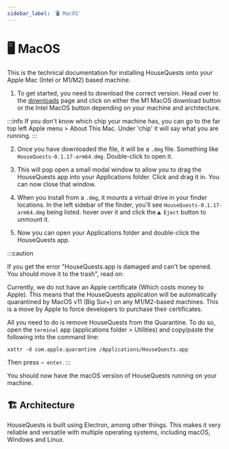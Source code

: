 ```yaml
---
sidebar_label: '🖥 MacOS'
---
```


# 🖥 MacOS

This is the technical documentation for installing HouseQuests onto your Apple Mac (Intel or M1/M2) based machine.

1. To get started, you need to download the correct version. Head over to the [downloads](/downloads) page and click on either the M1 MacOS download button or the Intel MacOS button depending on your machine and architecture.

:::info
If you don't know which chip your machine has, you can go to the far top left Apple menu > About This Mac. Under 'chip' it will say what you are running.
:::

2. Once you have downloaded the file, it will be a `.dmg` file. Something like `HouseQuests-0.1.17-arm64.dmg`. Double-click to open it.

3. This will pop open a small modal window to allow you to drag the HouseQuests app into your Applications folder. Click and drag it in. You can now close that window.

4. When you install from a `.dmg`, it mounts a virtual drive in your finder locations. In the left sidebar of the finder, you'll see `HouseQuests-0.1.17-arm64.dmg` being listed. hover over it and click the `⏏ Eject` button to unmount it.

5. Now you can open your Applications folder and double-click the HouseQuests app.


:::caution

If you get the error "HouseQuests.app is damaged and can't be opened. You should move it to the trash", read on:

Currently, we do not have an Apple certificate (Which costs money to Apple). This means that the HouseQuests application will be automatically quarantined by MacOS v11 (Big Sur+) on any M1/M2-based machines. This is a move by Apple to force developers to purchase their certificates.

All you need to do is remove HouseQuests from the Quarantine. To do so, open the `terminal` app (applications folder > Utilities) and copy/paste the following into the command line:

```
xattr -d com.apple.quarantine /Applications/HouseQuests.app
```

Then press `⏎ enter`.
:::


You should now have the macOS version of HouseQuests running on your machine.

## 🏗 Architecture

HouseQuests is built using Electron, among other things. This makes it very reliable and versatile with multiple operating systems, including macOS, Windows and Linux. 